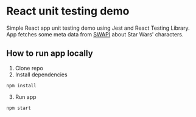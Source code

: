 # React unit testing demo

Simple React app unit testing demo using Jest and React Testing Library. App fetches some meta data from [SWAPI](https://swapi.dev/) about Star Wars' characters.

## How to run app locally
1) Clone repo
2) Install dependencies 
```
npm install
```
3) Run app
```
npm start
```
